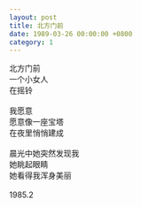 ```yaml
---
layout: post
title: 北方门前
date: 1989-03-26 00:00:00 +0800
category: 1
---
```


北方门前<br>
一个小女人<br>
在摇铃<br>
<br>
我愿意<br>
愿意像一座宝塔<br>
在夜里悄悄建成<br>
<br>
晨光中她突然发现我<br>
她眺起眼睛<br>
她看得我浑身美丽<br>
<br>
1985.2
